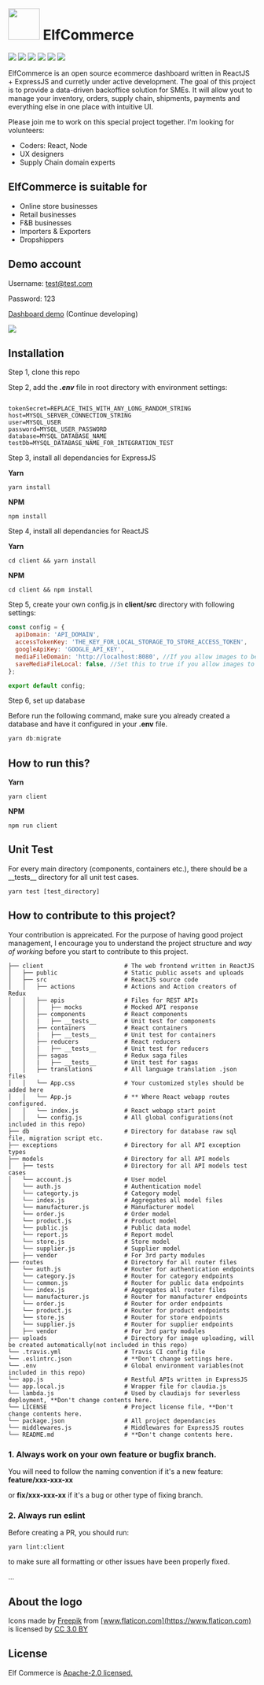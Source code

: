 # <img src="https://image.flaticon.com/icons/svg/235/235111.svg" width="64" /> ElfCommerce


<p>
  <img src="https://img.shields.io/badge/React-16.4.+-lightblue.svg">
  <img src="https://img.shields.io/badge/Redux-4.0.+-purple.svg">
  <img src="https://img.shields.io/badge/Nodejs-8.10.+-green.svg">
  <img src="https://img.shields.io/badge/Express-4.16.+-black.svg">
  <img src="https://img.shields.io/badge/Boostrap-4.+-purple.svg">
  <img src="https://img.shields.io/badge/MySQL-5.7.+-blue.svg">
</p>

ElfCommerce is an open source ecommerce dashboard written in ReactJS + ExpressJS and curretly under active development. The goal of this project is to provide a data-driven backoffice solution for SMEs. It will allow yout to manage your inventory, orders, supply chain, shipments, payments and everything else in one place with intuitive UI. 

Please join me to work on this special project together. I'm looking for volunteers:
 - Coders: React, Node
 - UX designers
 - Supply Chain domain experts


## ElfCommerce is suitable for

- Online store businesses
- Retail businesses
- F&B businesses
- Importers & Exporters
- Dropshippers

## Demo account

Username: test@test.com

Password: 123

[Dashboard demo](https://ccwukong.github.io/) (Continue developing)

<img src="http://g.recordit.co/rWcQatgehj.gif" />


## Installation

Step 1, clone this repo

Step 2, add the ***.env*** file in root directory with environment settings:

```

tokenSecret=REPLACE_THIS_WITH_ANY_LONG_RANDOM_STRING
host=MYSQL_SERVER_CONNECTION_STRING
user=MYSQL_USER
password=MYSQL_USER_PASSWORD
database=MYSQL_DATABASE_NAME
testDb=MYSQL_DATABASE_NAME_FOR_INTEGRATION_TEST

```
Step 3, install all dependancies for ExpressJS

**Yarn**
```console
yarn install
```

**NPM**

```console
npm install
```

Step 4, install all dependancies for ReactJS

**Yarn**
```console
cd client && yarn install
```

**NPM**

```console
cd client && npm install
```

Step 5, create your own config.js in **client/src** directory with following settings:

```javascript
const config = {
  apiDomain: 'API_DOMAIN',
  accessTokenKey: 'THE_KEY_FOR_LOCAL_STORAGE_TO_STORE_ACCESS_TOKEN',
  googleApiKey: 'GOOGLE_API_KEY',
  mediaFileDomain: 'http://localhost:8080', //If you allow images to be uploaded to your local server
  saveMediaFileLocal: false, //Set this to true if you allow images to be uploaded to your local server
};

export default config;
```

Step 6, set up database

Before run the following command, make sure you already created a database and have it configured in your **.env** file.

```javascript
yarn db:migrate
```

## How to run this?

**Yarn**

```console
yarn client
```

**NPM**

```console
npm run client
```

## Unit Test

For every main directory (components, containers etc.), there should be a \_\_tests\_\_ directory for all unit test cases.
```console
yarn test [test_directory]
```


## How to contribute to this project?

Your contribution is appreicated. For the purpose of having good project management, I encourage you to understand the project structure and *way of working* before you start to contribute to this project.

```
├── client                       # The web frontend written in ReactJS
│   ├── public                   # Static public assets and uploads
│   ├── src                      # ReactJS source code
│   │   ├── actions              # Actions and Action creators of Redux
│   │   ├── apis                 # Files for REST APIs
│   │   │   ├── mocks            # Mocked API response
│   │   ├── components           # React components
│   │   |   ├── __tests__        # Unit test for components
│   │   ├── containers           # React containers
│   │   |   ├── __tests__        # Unit test for containers
│   │   ├── reducers             # React reducers
│   │   |   ├── __tests__        # Unit test for reducers
│   │   ├── sagas                # Redux saga files
│   │   |   ├── __tests__        # Unit test for sagas
│   │   ├── translations         # All language translation .json files
│   │   └── App.css              # Your customized styles should be added here
│   │   └── App.js               # ** Where React webapp routes configured.
│   │   └── index.js             # React webapp start point
│   │   └── config.js            # All global configurations(not included in this repo)
├── db                           # Directory for database raw sql file, migration script etc. 
├── exceptions                   # Directory for all API exception types
├── models                       # Directory for all API models
│   ├── tests                    # Directory for all API models test cases
│   └── account.js               # User model
│   └── auth.js                  # Authentication model
│   └── categorty.js             # Category model
│   └── index.js                 # Aggregates all model files
│   └── manufacturer.js          # Manufacturer model
│   └── order.js                 # Order model
│   └── product.js               # Product model
│   └── public.js                # Public data model
│   └── report.js                # Report model
│   └── store.js                 # Store model
│   └── supplier.js              # Supplier model
│   ├── vendor                   # For 3rd party modules
├── routes                       # Directory for all router files
│   └── auth.js                  # Router for authentication endpoints
│   └── category.js              # Router for category endpoints
│   └── common.js                # Router for public data endpoints
│   └── index.js                 # Aggregates all router files
│   └── manufacturer.js          # Router for manufacturer endpoints
│   └── order.js                 # Router for order endpoints
│   └── product.js               # Router for product endpoints
│   └── store.js                 # Router for store endpoints
│   └── supplier.js              # Router for supplier endpoints
│   ├── vendor                   # For 3rd party modules
├── uploads                      # Directory for image uploading, will be created automatically(not included in this repo)
└── .travis.yml                  # Travis CI config file
└── .eslintrc.json               # **Don't change settings here.
└── .env                         # Global environment variables(not included in this repo)
└── app.js                       # Restful APIs written in ExpressJS
└── app.local.js                 # Wrapper file for claudia.js
└── lambda.js                    # Used by claudiajs for severless deployment, **Don't change contents here.
└── LICENSE                      # Project license file, **Don't change contents here.
└── package.json                 # All project dependancies
└── middlewares.js               # Middlewares for ExpressJS routes
└── README.md                    # **Don't change contents here.
```

### 1. Always work on your own feature or bugfix branch.

You will need to follow the naming convention if it's a new feature:
**feature/xxx-xxx-xx**

or **fix/xxx-xxx-xx** if it's a bug or other type of fixing branch.


### 2. Always run eslint

Before creating a PR, you should run:
```console
yarn lint:client
```
to make sure all formatting or other issues have been properly fixed.

...

## About the logo

Icons made by [Freepik](https://www.freepik.com) from [www.flaticon.com](https://www.flaticon.com) is licensed by [CC 3.0 BY](http://creativecommons.org/licenses/by/3.0)


## License
Elf Commerce is [Apache-2.0 licensed.](https://github.com/ccwukong/elfcommerce/blob/master/LICENSE)

